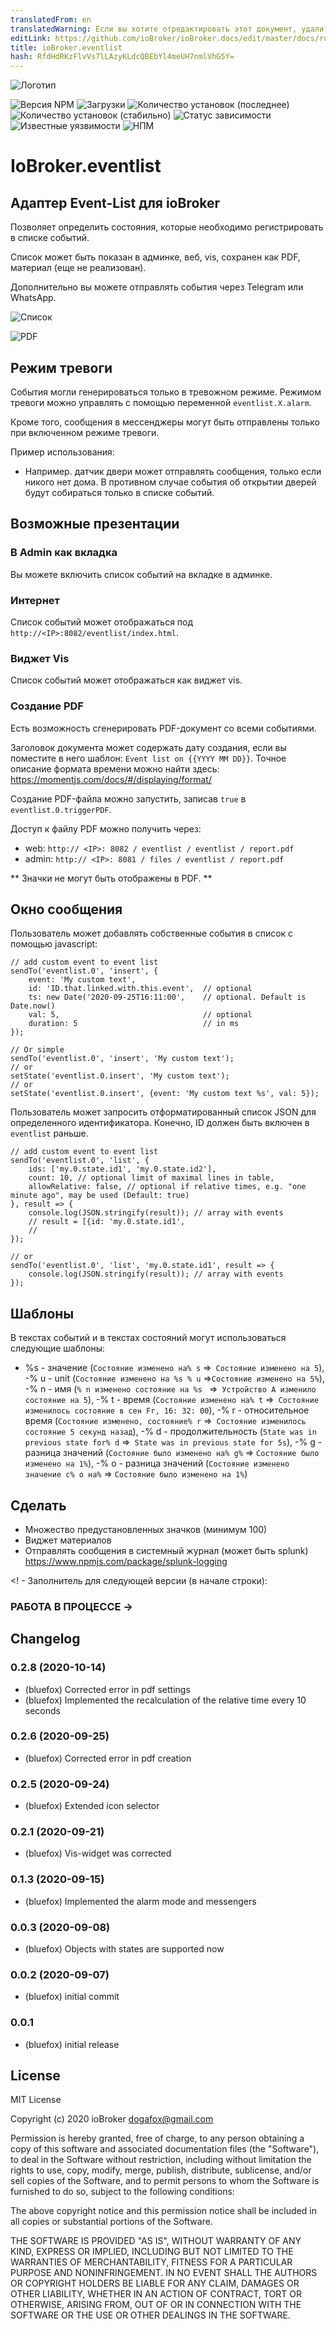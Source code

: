 ```yaml
---
translatedFrom: en
translatedWarning: Если вы хотите отредактировать этот документ, удалите поле «translationFrom», в противном случае этот документ будет снова автоматически переведен
editLink: https://github.com/ioBroker/ioBroker.docs/edit/master/docs/ru/adapterref/iobroker.eventlist/README.md
title: ioBroker.eventlist
hash: RfdHdRKzFlvVs7lLAzyKLdcQBEbYl4meUH7nmlVhG5Y=
---
```

![Логотип](../../../en/adapterref/iobroker.eventlist/admin/eventlist.png)

![Версия NPM](http://img.shields.io/npm/v/iobroker.eventlist.svg)
![Загрузки](https://img.shields.io/npm/dm/iobroker.eventlist.svg)
![Количество установок (последнее)](http://iobroker.live/badges/eventlist-installed.svg)
![Количество установок (стабильно)](http://iobroker.live/badges/eventlist-stable.svg)
![Статус зависимости](https://img.shields.io/david/bluefox/iobroker.eventlist.svg)
![Известные уязвимости](https://snyk.io/test/github/bluefox/ioBroker.eventlist/badge.svg)
![НПМ](https://nodei.co/npm/iobroker.eventlist.png?downloads=true)

# IoBroker.eventlist
## Адаптер Event-List для ioBroker
Позволяет определить состояния, которые необходимо регистрировать в списке событий.

Список может быть показан в админке, веб, vis, сохранен как PDF, материал (еще не реализован).

Дополнительно вы можете отправлять события через Telegram или WhatsApp.

![Список](../../../en/adapterref/iobroker.eventlist/img/list.png)

![PDF](../../../en/adapterref/iobroker.eventlist/img/pdf.png)

## Режим тревоги
События могли генерироваться только в тревожном режиме.
Режимом тревоги можно управлять с помощью переменной `eventlist.X.alarm`.

Кроме того, сообщения в мессенджеры могут быть отправлены только при включенном режиме тревоги.

Пример использования:

- Например. датчик двери может отправлять сообщения, только если никого нет дома. В противном случае события об открытии дверей будут собираться только в списке событий.

## Возможные презентации
### В Admin как вкладка
Вы можете включить список событий на вкладке в админке.

### Интернет
Список событий может отображаться под `http://<IP>:8082/eventlist/index.html`.

### Виджет Vis
Список событий может отображаться как виджет vis.

### Создание PDF
Есть возможность сгенерировать PDF-документ со всеми событиями.

Заголовок документа может содержать дату создания, если вы поместите в него шаблон: `Event list on {{YYYY MM DD}}`.
Точное описание формата времени можно найти здесь: https://momentjs.com/docs/#/displaying/format/

Создание PDF-файла можно запустить, записав `true` в `eventlist.0.triggerPDF`.

Доступ к файлу PDF можно получить через:

- web: `http:// <IP>: 8082 / eventlist / eventlist / report.pdf`
- admin: `http:// <IP>: 8081 / files / eventlist / report.pdf`

** Значки не могут быть отображены в PDF. **

## Окно сообщения
Пользователь может добавлять собственные события в список с помощью javascript:

```
// add custom event to event list
sendTo('eventlist.0', 'insert', {
    event: 'My custom text',
    id: 'ID.that.linked.with.this.event',  // optional
    ts: new Date('2020-09-25T16:11:00',    // optional. Default is Date.now()
    val: 5,                                // optional
    duration: 5                            // in ms
});

// Or simple
sendTo('eventlist.0', 'insert', 'My custom text');
// or
setState('eventlist.0.insert', 'My custom text');
// or
setState('eventlist.0.insert', {event: 'My custom text %s', val: 5});
```

Пользователь может запросить отформатированный список JSON для определенного идентификатора. Конечно, ID должен быть включен в `eventlist` раньше.

```
// add custom event to event list
sendTo('eventlist.0', 'list', {
    ids: ['my.0.state.id1', 'my.0.state.id2'],
    count: 10, // optional limit of maximal lines in table,
    allowRelative: false, // optional if relative times, e.g. "one minute ago", may be used (Default: true)
}, result => {
    console.log(JSON.stringify(result)); // array with events
    // result = [{id: 'my.0.state.id1',
    //
});

// or
sendTo('eventlist.0', 'list', 'my.0.state.id1', result => {
    console.log(JSON.stringify(result)); // array with events
});
```

## Шаблоны
В текстах событий и в текстах состояний могут использоваться следующие шаблоны:

- %s  - значение (`Состояние изменено на% s` =>` Состояние изменено на 5`),
-% u - unit (`Состояние изменено на %s % u` =>` Состояние изменено на 5% `),
-% n - имя (`% n изменено состояние на %s ` =>` Устройство A изменило состояние на 5`),
-% t - время (`Состояние изменено на% t` =>` Состояние изменилось состояние в сен Fr, 16: 32: 00`),
-% r - относительное время (`Состояние изменено, состояние% r` =>` Состояние изменилось состояние 5 секунд назад`),
-% d - продолжительность (`State was in previous state for% d` =>` State was in previous state for 5s`),
-% g - разница значений (`Состояние было изменено на% g%` => `Состояние было изменено на 1%`),
-% o - разница значений (`Состояние изменено значение с% o на%` => `Состояние было изменено на 1%`)

## Сделать
- Множество предустановленных значков (минимум 100)
- Виджет материалов
- Отправлять сообщения в системный журнал (может быть splunk) https://www.npmjs.com/package/splunk-logging

<! - Заполнитель для следующей версии (в начале строки):

### __РАБОТА В ПРОЦЕССЕ__ ->

## Changelog
### 0.2.8 (2020-10-14)
* (bluefox) Corrected error in pdf settings  
* (bluefox) Implemented the recalculation of the relative time every 10 seconds  

### 0.2.6 (2020-09-25)
* (bluefox) Corrected error in pdf creation  

### 0.2.5 (2020-09-24)
* (bluefox) Extended icon selector 
 
### 0.2.1 (2020-09-21)
* (bluefox) Vis-widget was corrected 

### 0.1.3 (2020-09-15)
* (bluefox) Implemented the alarm mode and messengers 

### 0.0.3 (2020-09-08)
* (bluefox) Objects with states are supported now 

### 0.0.2 (2020-09-07)
* (bluefox) initial commit

### 0.0.1
* (bluefox) initial release

## License
MIT License

Copyright (c) 2020 ioBroker <dogafox@gmail.com>

Permission is hereby granted, free of charge, to any person obtaining a copy
of this software and associated documentation files (the "Software"), to deal
in the Software without restriction, including without limitation the rights
to use, copy, modify, merge, publish, distribute, sublicense, and/or sell
copies of the Software, and to permit persons to whom the Software is
furnished to do so, subject to the following conditions:

The above copyright notice and this permission notice shall be included in all
copies or substantial portions of the Software.

THE SOFTWARE IS PROVIDED "AS IS", WITHOUT WARRANTY OF ANY KIND, EXPRESS OR
IMPLIED, INCLUDING BUT NOT LIMITED TO THE WARRANTIES OF MERCHANTABILITY,
FITNESS FOR A PARTICULAR PURPOSE AND NONINFRINGEMENT. IN NO EVENT SHALL THE
AUTHORS OR COPYRIGHT HOLDERS BE LIABLE FOR ANY CLAIM, DAMAGES OR OTHER
LIABILITY, WHETHER IN AN ACTION OF CONTRACT, TORT OR OTHERWISE, ARISING FROM,
OUT OF OR IN CONNECTION WITH THE SOFTWARE OR THE USE OR OTHER DEALINGS IN THE
SOFTWARE.